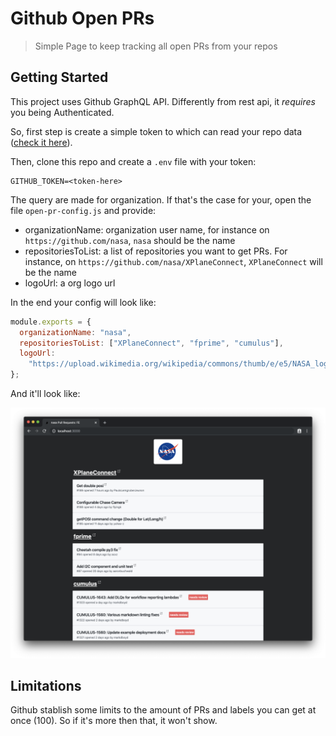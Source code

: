 # Github Open PRs

> Simple Page to keep tracking all open PRs from your repos

## Getting Started

This project uses Github GraphQL API. Differently from rest api, it _requires_ you being Authenticated.

So, first step is create a simple token to which can read your repo data ([check it here](https://help.github.com/en/github/authenticating-to-github/creating-a-personal-access-token-for-the-command-line)).

Then, clone this repo and create a `.env` file with your token:

```env
GITHUB_TOKEN=<token-here>
```

The query are made for organization. If that's the case for your, open the file `open-pr-config.js` and provide:

- organizationName: organization user name, for instance on `https://github.com/nasa`, `nasa` should be the name
- repositoriesToList: a list of repositories you want to get PRs. For instance, on `https://github.com/nasa/XPlaneConnect`, `XPlaneConnect` will be the name
- logoUrl: a org logo url

In the end your config will look like:

```js
module.exports = {
  organizationName: "nasa",
  repositoriesToList: ["XPlaneConnect", "fprime", "cumulus"],
  logoUrl:
    "https://upload.wikimedia.org/wikipedia/commons/thumb/e/e5/NASA_logo.svg/1200px-NASA_logo.svg.png"
};
```

And it'll look like:

![Nasa Example](./media/example.png)

## Limitations

Github stablish some limits to the amount of PRs and labels you can get at once (100). So if it's more then that, it won't show.
